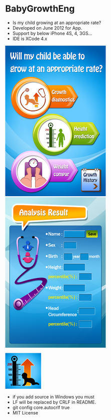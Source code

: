 # BabyGrowthEng
- Is my child growing at an appropriate rate?
- Developed on June 2012 for App.
- Support by below iPhone 4S, 4, 3GS...
- IDE is XCode 4.x

![Description](https://github.com/healess/BabyGrowthEng/blob/master/BabyGrowth/OLD_main.png)
![Description](https://github.com/healess/BabyGrowthEng/blob/master/BabyGrowth/growth_anal_output.png)

![Description](https://github.com/healess/BabyGrowthEng/blob/master/BabyGrowth/icon114x114.png)
- if you add source in Windows you must 
- LF will be replaced by CRLF in README.
- git config core.autocrlf true
- MIT License
